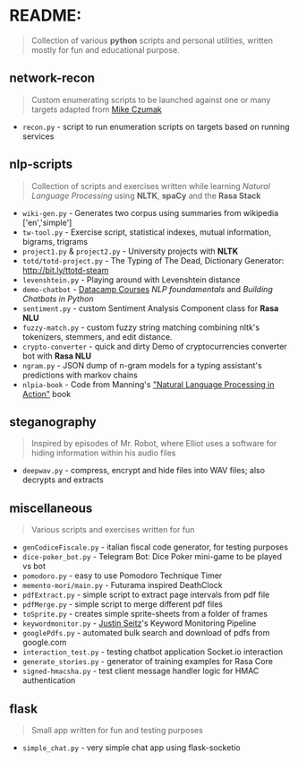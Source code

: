 # README:
> Collection of various **python** scripts and personal utilities, written mostly for fun and educational purpose.

## network-recon 
> Custom enumerating scripts to be launched against one or many targets adapted from [Mike Czumak](https://www.securitysift.com/offsec-pwb-oscp/)
- `recon.py`                     - script to run enumeration scripts on targets based on running services

## nlp-scripts 
> Collection of scripts and exercises written while learning *Natural Language Processing* using **NLTK**, **spaCy** and the **Rasa Stack**

- `wiki-gen.py`                  - Generates two corpus using summaries from wikipedia ['en','simple']
- `tw-tool.py`                   - Exercise script, statistical indexes, mutual information, bigrams, trigrams
- `project1.py` & `project2.py`  - University projects with **NLTK**
- `totd/totd-project.py`         - The Typing of The Dead, Dictionary Generator: http://bit.ly/ttotd-steam
- `levenshtein.py`               - Playing around with Levenshtein distance
- `demo-chatbot`                 - [Datacamp Courses](https://campus.datacamp.com/courses/) *NLP foundamentals* and *Building Chatbots in Python*
- `sentiment.py`                 - custom Sentiment Analysis Component class for **Rasa NLU**
- `fuzzy-match.py`               - custom fuzzy string matching combining nltk's tokenizers, stemmers, and edit distance. 
- `crypto-converter`             - quick and dirty Demo of cryptocurrencies converter bot with **Rasa NLU**
- `ngram.py`             		 - JSON dump of n-gram models for a typing assistant's predictions with markov chains
- `nlpia-book`		  			 - Code from Manning's ["Natural Language Processing in Action"](http://bit.ly/nlpia-book) book 

## steganography 
> Inspired by episodes of Mr. Robot, where Elliot uses a software for hiding information within his audio files
- `deepwav.py`                   - compress, encrypt and hide files into WAV files; also decrypts and extracts


## miscellaneous 
> Various scripts and exercises written for fun
- `genCodiceFiscale.py`          - italian fiscal code generator, for testing purposes
- `dice-poker_bot.py`            - Telegram Bot: Dice Poker mini-game to be played vs bot
- `pomodoro.py`                  - easy to use Pomodoro Technique Timer
- `memento-mori/main.py`         - Futurama inspired DeathClock
- `pdfExtract.py`                - simple script to extract page intervals from pdf file
- `pdfMerge.py`                  - simple script to merge different pdf files
- `toSprite.py`                  - creates simple sprite-sheets from a folder of frames
- `keywordmonitor.py`            - [Justin Seitz](http://www.automatingosint.com/blog/2017/04/building-a-keyword-monitoring-pipeline-with-python-pastebin-and-searx/)'s Keyword Monitoring Pipeline
- `googlePdfs.py`                - automated bulk search and download of pdfs from google.com
- `interaction_test.py`          - testing chatbot application Socket.io interaction
- `generate_stories.py`          - generator of training examples for Rasa Core
- `signed-hmacsha.py`            - test client message handler logic for HMAC authentication

## flask 
> Small app written for fun and testing purposes
- `simple_chat.py`               - very simple chat app using flask-socketio
